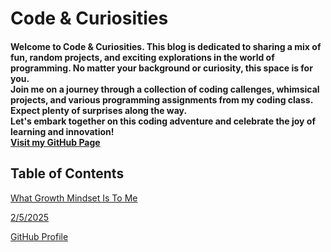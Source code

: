 # **Code & Curiosities**

#### Welcome to Code & Curiosities. This blog is dedicated to sharing a mix of fun, random projects, and exciting explorations in the world of programming. No matter your background or curiosity, this space is for you. <br> Join me on a journey through a collection of coding callenges, whimsical projects, and various programming assignments from my coding class. Expect plenty of surprises along the way. <br> Let's embark together on this coding adventure and celebrate the joy of learning and innovation! <br> [Visit my GitHub Page](https://github.com/kadariusclemons)

## Table of Contents
[What Growth Mindset Is To Me](Portfolio/growthmindset.md)

[2/5/2025](Portfolio/feb5th2025.md)

[GitHub Profile](https://github.com/kadariusclemons)
